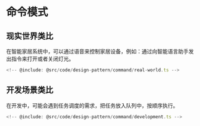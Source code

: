 # 命令模式

## 现实世界类比

在智能家居系统中，可以通过语音来控制家居设备，例如：通过向智能语言助手发出指令来打开或者关闭灯光。

```ts
<!-- @include: @src/code/design-pattern/command/real-world.ts -->
```

## 开发场景类比

在开发中，可能会遇到任务调度的需求，把任务放入队列中，按顺序执行。

```ts
<!-- @include: @src/code/design-pattern/command/development.ts -->
```

